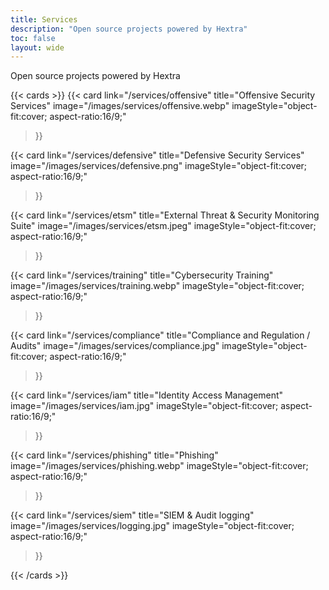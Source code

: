 ```yaml
---
title: Services
description: "Open source projects powered by Hextra"
toc: false
layout: wide
---
```


<div class="hx-mt-4"></div>

<p class="hx-mb-12 hx-text-center hx-text-lg hx-text-gray-500 dark:hx-text-gray-400">
Open source projects powered by Hextra
</p>

{{< cards >}}
  {{< card
        link="/services/offensive"
        title="Offensive Security Services"
        image="/images/services/offensive.webp"
        imageStyle="object-fit:cover; aspect-ratio:16/9;"
  >}}

  {{< card
        link="/services/defensive"
        title="Defensive Security Services"
        image="/images/services/defensive.png"
        imageStyle="object-fit:cover; aspect-ratio:16/9;"
  >}}

  {{< card
        link="/services/etsm"
        title="External Threat & Security Monitoring Suite"
        image="/images/services/etsm.jpeg"
        imageStyle="object-fit:cover; aspect-ratio:16/9;"
  >}}

  {{< card
        link="/services/training"
        title="Cybersecurity Training"
        image="/images/services/training.webp"
        imageStyle="object-fit:cover; aspect-ratio:16/9;"
  >}}

  {{< card
        link="/services/compliance"
        title="Compliance and Regulation / Audits"
        image="/images/services/compliance.jpg"
        imageStyle="object-fit:cover; aspect-ratio:16/9;"
  >}}

  {{< card
        link="/services/iam"
        title="Identity Access Management"
        image="/images/services/iam.jpg"
        imageStyle="object-fit:cover; aspect-ratio:16/9;"
  >}}

  {{< card
        link="/services/phishing"
        title="Phishing"
        image="/images/services/phishing.webp"
        imageStyle="object-fit:cover; aspect-ratio:16/9;"
  >}}

  {{< card
        link="/services/siem"
        title="SIEM & Audit logging"
        image="/images/services/logging.jpg"
        imageStyle="object-fit:cover; aspect-ratio:16/9;"
  >}}

{{< /cards >}}


